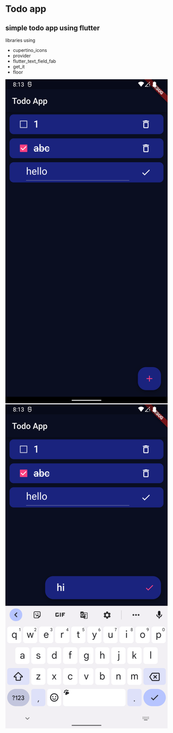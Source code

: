 # Todo app 

## simple todo app using flutter <br/>
libraries using
- cupertino_icons
- provider
- flutter_text_field_fab
- get_it
- floor

![image info](./Screenshot_1649598221.png)
![image info](./Screenshot_1649598231.png)
